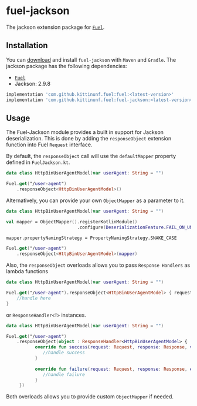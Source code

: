 # fuel-jackson

The jackson extension package for [`Fuel`](../README.md).

## Installation

You can [download](https://bintray.com/kittinunf/maven/Fuel-Android/_latestVersion) and install `fuel-jackson` with `Maven` and `Gradle`. The jackson package has the following dependencies:
* [`Fuel`](../fuel/README.md)
* Jackson: 2.9.8

```groovy
implementation 'com.github.kittinunf.fuel:fuel:<latest-version>'
implementation 'com.github.kittinunf.fuel:fuel-jackson:<latest-version>'
```

## Usage

The Fuel-Jackson module provides a built in support for Jackson deserialization.
This is done by adding the `responseObject` extension function into Fuel `Request` interface.

By default, the `responseObject` call will use the `defaultMapper` property defined in `FuelJackson.kt`.

```kotlin
data class HttpBinUserAgentModel(var userAgent: String = "")

Fuel.get("/user-agent")
    .responseObject<HttpBinUserAgentModel>()
```

Alternatively, you can provide your own `ObjectMapper` as a parameter to it.

```kotlin
data class HttpBinUserAgentModel(var userAgent: String = "")

val mapper = ObjectMapper().registerKotlinModule()
                           .configure(DeserializationFeature.FAIL_ON_UNKNOWN_PROPERTIES, false)

mapper.propertyNamingStrategy = PropertyNamingStrategy.SNAKE_CASE

Fuel.get("/user-agent")
    .responseObject<HttpBinUserAgentModel>(mapper)
```

Also, the `responseObject` overloads allows you to pass `Response Handlers` as lambda functions

```kotlin
data class HttpBinUserAgentModel(var userAgent: String = "")

Fuel.get("/user-agent").responseObject<HttpBinUserAgentModel> { request, response, result ->
    //handle here
}
```

or `ResponseHandler<T>` instances.

```kotlin
data class HttpBinUserAgentModel(var userAgent: String = "")

Fuel.get("/user-agent")
    .responseObject(object : ResponseHandler<HttpBinUserAgentModel> {
           override fun success(request: Request, response: Response, value: HttpBinUserAgentModel) {
              //handle success
           }
    
           override fun failure(request: Request, response: Response, error: FuelError) {
              //handle failure
           }
     })
```

Both overloads allows you to provide custom `ObjectMapper` if needed.
